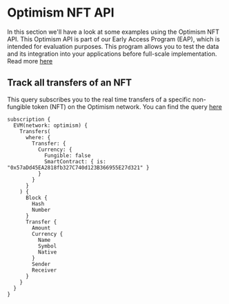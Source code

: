 # Optimism NFT API

In this section we'll have a look at some examples using the Optimism NFT API.
This Optimism API is part of our Early Access Program (EAP), which is intended for evaluation purposes.
This program allows you to test the data and its integration into your applications before full-scale implementation. Read more [here](https://docs.bitquery.io/docs/graphql/dataset/EAP/)

## Track all transfers of an NFT

This query subscribes you to the real time transfers of a specific non-fungible token (NFT) on the Optimism network.
You can find the query [here](https://ide.bitquery.io/Transfers-of-a-particular-NFT#)

```
subscription {
  EVM(network: optimism) {
    Transfers(
      where: {
        Transfer: {
          Currency: {
            Fungible: false
            SmartContract: { is: "0x57aDd45EA2818fb327C740d123B366955E27d321" }
          }
        }
      }
    ) {
      Block {
        Hash
        Number
      }
      Transfer {
        Amount
        Currency {
          Name
          Symbol
          Native
        }
        Sender
        Receiver
      }
    }
  }
}

```
